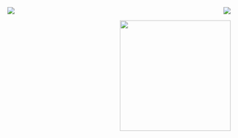 <p>
  <a href="https://count.getloli.com/"><img src="https://count.getloli.com/get/@RaulMS03?theme=asoul"></a>
  <img src="https://weather-icon.journeyad.repl.co/@shanghai?v=1" align="right">
</p>

<img align="right" width="250px" src="https://img.nyakku.moe/profile/kinako.png" />
